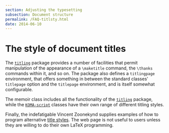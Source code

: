 ```yaml
---
section: Adjusting the typesetting
subsection: Document structure
permalink: /FAQ-titlsty.html
date: 2014-06-10
---
```


# The style of document titles

The [`titling`](https://ctan.org/pkg/titling) package provides a number of facilities that
permit manipulation of the appearance of a `\maketitle` command, the
`\thanks` commands within it, and so on.  The package also defines a
`titlingpage` environment, that offers something in between the
standard classes' `titlepage` option and the `titlepage`
environment, and is itself somewhat configurable.

The memoir class includes all the functionality of the
[`titling`](https://ctan.org/pkg/titling) package, while the [`KOMA-script`](https://ctan.org/pkg/KOMA-script) classes have
their own range of different titling styles.

Finally, the indefatigable Vincent Zoonekynd supplies examples of how
to program alternative 
[title styles](http://zoonek.free.fr/LaTeX/LaTeX_samples_title/0.html).
The web page is not useful to users unless they are willing to do
their own LaTeX programming.

